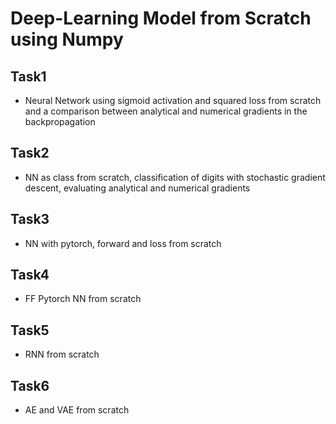 # Deep-Learning Model from Scratch using Numpy
## Task1
- Neural Network using sigmoid activation and squared loss from scratch and a comparison between analytical and numerical gradients in the backpropagation
## Task2
- NN as class from scratch, classification of digits with stochastic gradient descent, evaluating analytical and numerical gradients
## Task3
- NN with pytorch, forward and loss from scratch
## Task4
- FF Pytorch NN from scratch
## Task5
- RNN from scratch
## Task6
- AE and VAE from scratch
